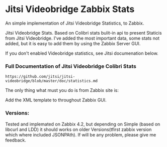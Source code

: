 # Jitsi Videobridge Zabbix Stats
An simple implementation of Jitsi Videobridge Statistics, to Zabbix. 

Jitsi Videobridge Stats. Based on Colibri stats bulit-in api to present Staticis from Jitsi Videobridge. I've added the most important data, some stats not added, but it is easy to add them by using the Zabbix Server GUI. 

If you don't enabled Videobridge statistics, see Jitsi documenation below.

### Full Documentation of Jitsi Videobridge Colibri Stats

`https://github.com/jitsi/jitsi-videobridge/blob/master/doc/statistics.md`

The only thing what must you do is from Zabbix site is:

Add the XML template to throughout Zabbix GUI.

### Versions:

Tested and implemated on Zabbix 4.2, but depending on Simple (based on libcurl and LDD) it should works on older Versions(tfirst zabbix version which where included JSONPAth). If will be any problem, please give me feedback.


